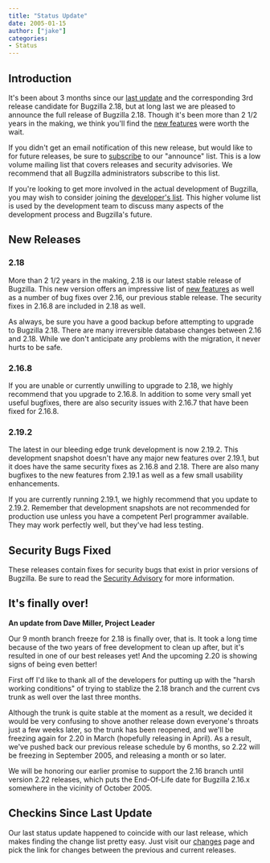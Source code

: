 ```yaml
---
title: "Status Update"
date: 2005-01-15
author: ["jake"]
categories:
- Status
---
```


## Introduction

It's been about 3 months since our [last update](2004-10-24.html) and the corresponding 3rd release candidate for Bugzilla 2.18, but at long last we are pleased to announce the full release of Bugzilla 2.18\. Though it's been more than 2 1/2 years in the making, we think you'll find the [new features](/releases/2.18/) were worth the wait.

If you didn't get an email notification of this new release, but would like to for future releases, be sure to [subscribe](https://lists.bugzilla.org/cgi-bin/mj_wwwusr?func=lists-full-long&extra=announce) to our "announce" list. This is a low volume mailing list that covers releases and security advisories. We recommend that all Bugzilla administrators subscribe to this list.

If you're looking to get more involved in the actual development of Bugzilla, you may wish to consider joining the [developer's list](https://lists.bugzilla.org/cgi-bin/mj_wwwusr?user=&passw=&func=lists-long-full&extra=developers). This higher volume list is used by the development team to discuss many aspects of the development process and Bugzilla's future.

## New Releases

### 2.18

More than 2 1/2 years in the making, 2.18 is our latest stable release of Bugzilla. This new version offers an impressive list of [new features](/releases/2.18/) as well as a number of bug fixes over 2.16, our previous stable release. The security fixes in 2.16.8 are included in 2.18 as well.

As always, be sure you have a good backup before attempting to upgrade to Bugzilla 2.18\. There are many irreversible database changes between 2.16 and 2.18\. While we don't anticipate any problems with the migration, it never hurts to be safe.

### 2.16.8

If you are unable or currently unwilling to upgrade to 2.18, we highly recommend that you upgrade to 2.16.8\. In addition to some very small yet useful bugfixes, there are also security issues with 2.16.7 that have been fixed for 2.16.8.

### 2.19.2

The latest in our bleeding edge trunk development is now 2.19.2\. This development snapshot doesn't have any major new features over 2.19.1, but it does have the same security fixes as 2.16.8 and 2.18\. There are also many bugfixes to the new features from 2.19.1 as well as a few small usability enhancements.

If you are currently running 2.19.1, we highly recommend that you update to 2.19.2\. Remember that development snapshots are not recommended for production use unless you have a competent Perl programmer available. They may work perfectly well, but they've had less testing.

## Security Bugs Fixed

These releases contain fixes for security bugs that exist in prior versions of Bugzilla. Be sure to read the [Security Advisory](/security/2.16.7-nr) for more information.

## It's finally over!

**An update from Dave Miller, Project Leader**

Our 9 month branch freeze for 2.18 is finally over, that is. It took a long time because of the two years of free development to clean up after, but it's resulted in one of our best releases yet! And the upcoming 2.20 is showing signs of being even better!

First off I'd like to thank all of the developers for putting up with the "harsh working conditions" of trying to stablize the 2.18 branch and the current cvs trunk as well over the last three months.

Although the trunk is quite stable at the moment as a result, we decided it would be very confusing to shove another release down everyone's throats just a few weeks later, so the trunk has been reopened, and we'll be freezing again for 2.20 in March (hopefully releasing in April). As a result, we've pushed back our previous release schedule by 6 months, so 2.22 will be freezing in September 2005, and releasing a month or so later.

We will be honoring our earlier promise to support the 2.16 branch until version 2.22 releases, which puts the End-Of-Life date for Bugzilla 2.16.x somewhere in the vicinity of October 2005.

## Checkins Since Last Update

Our last status update happened to coincide with our last release, which makes finding the change list pretty easy. Just visit our [changes](https://github.com/bugzilla/bugzilla/compare/) page and pick the link for changes between the previous and current releases.
